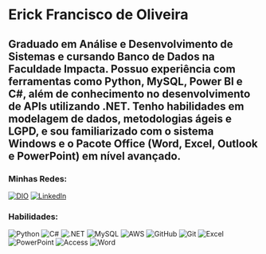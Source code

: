 # Erick Francisco de Oliveira

## Graduado em Análise e Desenvolvimento de Sistemas e cursando Banco de Dados na Faculdade Impacta. Possuo experiência com ferramentas como Python, MySQL, Power BI e C#, além de conhecimento no desenvolvimento de APIs utilizando .NET. Tenho habilidades em modelagem de dados, metodologias ágeis e LGPD, e sou familiarizado com o sistema Windows e o Pacote Office (Word, Excel, Outlook e PowerPoint) em nível avançado.

### Minhas Redes:

[![DIO](https://img.shields.io/badge/Perfil_DIO-ffffff?style=for-the-badge)](https://www.dio.me/users/erick_neris_25221/)
[![LinkedIn](https://img.shields.io/badge/LinkedIn-0077B5?style=for-the-badge&logo=linkedin&logoColor=white)](https://www.linkedin.com/in/erick-francisco-de-oliveira-477933203/)

### Habilidades:

![Python](https://img.shields.io/badge/python-3670A0?style=for-the-badge&logo=python&logoColor=ffdd54)
![C#](https://img.shields.io/badge/C%23-239120?style=for-the-badge&logo=c-sharp&logoColor=white)
![.NET](https://img.shields.io/badge/.NET-5C2D91?style=for-the-badge&logo=.net&logoColor=white)
![MySQL](https://img.shields.io/badge/MySQL-00000F?style=for-the-badge&logo=mysql&logoColor=white)
![AWS](https://img.shields.io/badge/AWS-000.svg?style=for-the-badge&logo=amazon-aws&logoColor=white)
![GitHub](https://img.shields.io/badge/GIT-E44C30?style=for-the-badge&logo=git&logoColor=white)
![Git](https://img.shields.io/badge/GitHub-100000?style=for-the-badge&logo=github&logoColor=white)
![Excel](https://img.shields.io/badge/Microsoft_Excel-217346?style=for-the-badge&logo=microsoft-excel&logoColor=white)
![PowerPoint](https://img.shields.io/badge/Microsoft_PowerPoint-B7472A?style=for-the-badge&logo=microsoft-powerpoint&logoColor=white)
![Access](https://img.shields.io/badge/Microsoft_Access-A4373A?style=for-the-badge&logo=microsoft-access&logoColor=white)
![Word](https://img.shields.io/badge/Microsoft_Word-2B579A?style=for-the-badge&logo=microsoft-word&logoColor=white)




